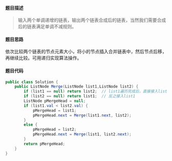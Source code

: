 #### **题目描述**

> 输入两个单调递增的链表，输出两个链表合成后的链表，当然我们需要合成后的链表满足单调不减规则。

#### **题目思路**

依次比较两个链表的节点元素大小，将小的节点插入合并链表中，然后节点后移，再继续比较。可用递归实现算法操作。

#### 题目代码

```java
public class Solution {
    public ListNode Merge(ListNode list1,ListNode list2) {
        if (list1 == null) return list2;  // list1遍历完成后，直接接入list2
        if (list2 == null) return list1;  // 反之接入list1
        ListNode pMergeHead = null;
        if (list1.val < list2.val) {
            pMergeHead = list1;
            pMergeHead.next = Merge(list1.next, list2);
        }
        else {
            pMergeHead = list2;
            pMergeHead.next = Merge(list1, list2.next);
        }
        return pMergeHead;
    }
}
```

